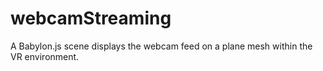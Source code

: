 # webcamStreaming
A Babylon.js scene displays the webcam feed on a plane mesh within the VR environment.
